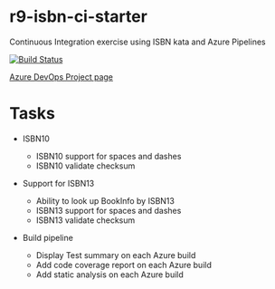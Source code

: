 # r9-isbn-ci-starter
Continuous Integration exercise using ISBN kata and Azure Pipelines 

[![Build Status](https://dev.azure.com/paul0287/CSD-CI-exercise-2019-09/_apis/build/status/paul-r9.CSD-CI-2019-09?branchName=master)](https://dev.azure.com/paul0287/CSD-CI-exercise-2019-09/_build/latest?definitionId=2&branchName=master)

[Azure DevOps Project page](https://dev.azure.com/paul0287/CSD-CI-exercise-2019-09)


# Tasks
- ISBN10
  - ISBN10 support for spaces and dashes
  - ISBN10 validate checksum

- Support for ISBN13
  - Ability to look up BookInfo by ISBN13
  - ISBN13 support for spaces and dashes
  - ISBN13 validate checksum

- Build pipeline
  - Display Test summary on each Azure build
  - Add code coverage report on each Azure build
  - Add static analysis on each Azure build
